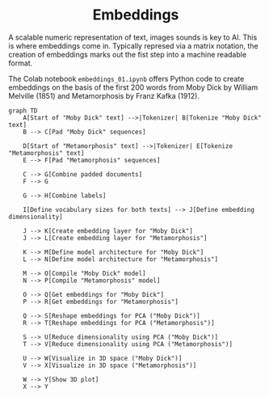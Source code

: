 <h1 align="center">Embeddings</h1>

A scalable numeric representation of text, images sounds is key to AI. 
This is where embeddings come in. 
Typically represed via a matrix notation, the creation of  embeddings marks out  the fist step into a machine readable format. 

The Colab notebook `embeddings_01.ipynb` offers Python code to create embeddings on the basis of the first 200 words from Moby Dick by William Melville (1851) 
and Metamorphosis by Franz Kafka (1912). 



```mermaid
graph TD
    A[Start of "Moby Dick" text] -->|Tokenizer| B[Tokenize "Moby Dick" text]
    B --> C[Pad "Moby Dick" sequences]
    
    D[Start of "Metamorphosis" text] -->|Tokenizer| E[Tokenize "Metamorphosis" text]
    E --> F[Pad "Metamorphosis" sequences]
    
    C --> G[Combine padded documents]
    F --> G
    
    G --> H[Combine labels]
    
    I[Define vocabulary sizes for both texts] --> J[Define embedding dimensionality]
    
    J --> K[Create embedding layer for "Moby Dick"]
    J --> L[Create embedding layer for "Metamorphosis"]
    
    K --> M[Define model architecture for "Moby Dick"]
    L --> N[Define model architecture for "Metamorphosis"]
    
    M --> O[Compile "Moby Dick" model]
    N --> P[Compile "Metamorphosis" model]
    
    O --> Q[Get embeddings for "Moby Dick"]
    P --> R[Get embeddings for "Metamorphosis"]
    
    Q --> S[Reshape embeddings for PCA ("Moby Dick")]
    R --> T[Reshape embeddings for PCA ("Metamorphosis")]
    
    S --> U[Reduce dimensionality using PCA ("Moby Dick")]
    T --> V[Reduce dimensionality using PCA ("Metamorphosis")]
    
    U --> W[Visualize in 3D space ("Moby Dick")]
    V --> X[Visualize in 3D space ("Metamorphosis")]
    
    W --> Y[Show 3D plot]
    X --> Y
```


